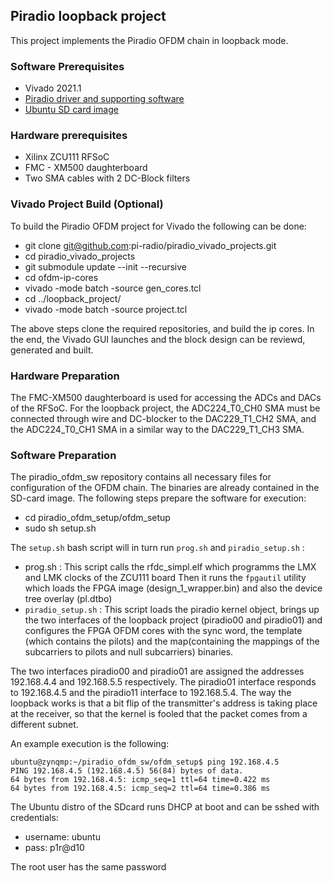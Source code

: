 ## Piradio loopback project

This project implements the Piradio OFDM chain in loopback mode.

### Software Prerequisites

 * Vivado 2021.1
 * [Piradio driver and supporting software](https://github.com/pi-radio/piradio_ofdm_sw.git)
 * [Ubuntu SD card image](https://pi-radio.atlassian.net/wiki/spaces/CRS/pages/36503553/Piradio+OFDM+loopback+project)

### Hardware prerequisites

* Xilinx ZCU111 RFSoC
* FMC - XM500 daughterboard
* Two SMA cables with 2 DC-Block filters

### Vivado Project Build (Optional)

To build the Piradio OFDM project for Vivado the following can be done:

* git clone git@github.com:pi-radio/piradio_vivado_projects.git
* cd piradio_vivado_projects
* git submodule update --init --recursive
* cd ofdm-ip-cores
* vivado -mode batch -source gen_cores.tcl
* cd ../loopback_project/
* vivado -mode batch -source project.tcl

The above steps clone the required repositories, and build the ip cores. In the end, the Vivado GUI launches and the block design can be reviewd, generated and built.

### Hardware Preparation

The FMC-XM500 daughterboard is used for accessing the ADCs and DACs of the RFSoC. For the loopback project, the ADC224_T0_CH0 SMA must be connected through wire and DC-blocker to the DAC229_T1_CH2 SMA,
and the ADC224_T0_CH1 SMA in a similar way to the DAC229_T1_CH3 SMA.

### Software Preparation

The piradio_ofdm_sw repository contains all necessary files for configuration of the OFDM chain. The binaries are already contained in the SD-card image. The following steps prepare the software for execution:

* cd piradio_ofdm_setup/ofdm_setup
* sudo sh setup.sh

The ``setup.sh`` bash script will in turn run ``prog.sh`` and ``piradio_setup.sh`` :

* prog.sh : This script calls the rfdc_simpl.elf which programms the LMX and LMK clocks of the ZCU111 board
  Then it runs the ``fpgautil`` utility which loads the FPGA image (design_1_wrapper.bin) and also the device tree overlay (pl.dtbo)
* ``piradio_setup.sh`` : This script loads the piradio kernel object, brings up the two interfaces of the loopback project (piradio00 and piradio01)
and configures the FPGA OFDM cores with the sync word, the template (which contains the pilots) and the map(containing the mappings of the subcarriers to pilots
and null subcarriers) binaries.

The two interfaces piradio00 and piradio01 are assigned the addresses 192.168.4.4 and 192.168.5.5 respectively. The piradio01 interface responds to 192.168.4.5 and the piradio11
interface to 192.168.5.4. The way the loopback works is that a bit flip of the transmitter's address is taking place at the receiver, so that the kernel is fooled that the packet comes from a 
different subnet.

An example execution is the following:
```
ubuntu@zynqmp:~/piradio_ofdm_sw/ofdm_setup$ ping 192.168.4.5
PING 192.168.4.5 (192.168.4.5) 56(84) bytes of data.
64 bytes from 192.168.4.5: icmp_seq=1 ttl=64 time=0.422 ms
64 bytes from 192.168.4.5: icmp_seq=2 ttl=64 time=0.386 ms

```

  The Ubuntu distro of the SDcard runs DHCP at boot and can be sshed with credentials: 
  * username: ubuntu
  * pass: p1r@d10
  
  The root user has the same password 
